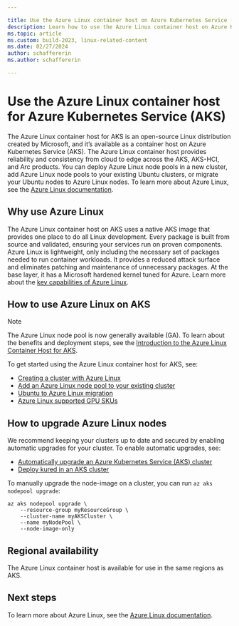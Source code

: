 ```yaml
---

title: Use the Azure Linux container host on Azure Kubernetes Service (AKS)
description: Learn how to use the Azure Linux container host on Azure Kubernetes Service (AKS)
ms.topic: article
ms.custom: build-2023, linux-related-content
ms.date: 02/27/2024
author: schaffererin
ms.author: schaffererin

---
```


# Use the Azure Linux container host for Azure Kubernetes Service (AKS)

The Azure Linux container host for AKS is an open-source Linux distribution created by Microsoft, and it’s available as a container host on Azure Kubernetes Service (AKS). The Azure Linux container host provides reliability and consistency from cloud to edge across the AKS, AKS-HCI, and Arc products. You can deploy Azure Linux node pools in a new cluster, add Azure Linux node pools to your existing Ubuntu clusters, or migrate your Ubuntu nodes to Azure Linux nodes. To learn more about Azure Linux, see the [Azure Linux documentation][azurelinux-doc].

## Why use Azure Linux

The Azure Linux container host on AKS uses a native AKS image that provides one place to do all Linux development. Every package is built from source and validated, ensuring your services run on proven components. Azure Linux is lightweight, only including the necessary set of packages needed to run container workloads. It provides a reduced attack surface and eliminates patching and maintenance of unnecessary packages. At the base layer, it has a Microsoft hardened kernel tuned for Azure. Learn more about the [key capabilities of Azure Linux][azurelinux-capabilities].

## How to use Azure Linux on AKS

> [!NOTE]
> The Azure Linux node pool is now generally available (GA). To learn about the benefits and deployment steps, see the [Introduction to the Azure Linux Container Host for AKS][azurelinuxdocumentation].

To get started using the Azure Linux container host for AKS, see:

* [Creating a cluster with Azure Linux][azurelinux-cluster-config]
* [Add an Azure Linux node pool to your existing cluster][azurelinux-node-pool]
* [Ubuntu to Azure Linux migration][ubuntu-to-azurelinux]
* [Azure Linux supported GPU SKUs](../azure-linux/intro-azure-linux.md#azure-linux-container-host-supported-gpu-skus)

## How to upgrade Azure Linux nodes

We recommend keeping your clusters up to date and secured by enabling automatic upgrades for your cluster. To enable automatic upgrades, see:

* [Automatically upgrade an Azure Kubernetes Service (AKS) cluster][auto-upgrade-aks]
* [Deploy kured in an AKS cluster][kured]

To manually upgrade the node-image on a cluster, you can run `az aks nodepool upgrade`:

```azurecli
az aks nodepool upgrade \
    --resource-group myResourceGroup \
    --cluster-name myAKSCluster \
    --name myNodePool \
    --node-image-only
```

## Regional availability

The Azure Linux container host is available for use in the same regions as AKS.

## Next steps

To learn more about Azure Linux, see the [Azure Linux documentation][azurelinuxdocumentation].

<!-- LINKS - Internal -->
[azurelinux-doc]: ../azure-linux/intro-azure-linux.md
[azurelinux-capabilities]: ../azure-linux/intro-azure-linux.md#azure-linux-container-host-key-benefits
[azurelinux-cluster-config]: ../azure-linux/quickstart-azure-cli.md
[azurelinux-node-pool]: create-node-pools.md#add-an-azure-linux-node-pool
[ubuntu-to-azurelinux]: create-node-pools.md#migrate-ubuntu-nodes-to-azure-linux-nodes
[auto-upgrade-aks]: auto-upgrade-cluster.md
[kured]: node-updates-kured.md
[azurelinuxdocumentation]: ../azure-linux/intro-azure-linux.md

